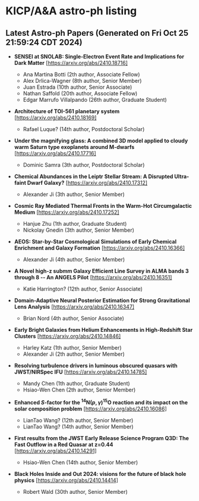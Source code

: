 # KICP/A&A astro-ph listing

## Latest Astro-ph Papers (Generated on Fri Oct 25 21:59:24 CDT 2024)

- **SENSEI at SNOLAB: Single-Electron Event Rate and Implications for Dark Matter**
[https://arxiv.org/abs/2410.18716]
  + Ana Martina Botti (2th author, Associate Fellow)
  + Alex Drlica-Wagner (8th author, Senior Member)
  + Juan  Estrada (10th author, Senior Associate)
  + Nathan Saffold (20th author, Associate Fellow)
  + Edgar Marrufo Villalpando (26th author, Graduate Student)

- **Architecture of TOI-561 planetary system**
[https://arxiv.org/abs/2410.18169]
  + Rafael Luque? (14th author, Postdoctoral Scholar)

- **Under the magnifying glass: A combined 3D model applied to cloudy warm Saturn type exoplanets around M-dwarfs**
[https://arxiv.org/abs/2410.17716]
  + Dominic Samra (3th author, Postdoctoral Scholar)

- **Chemical Abundances in the Leiptr Stellar Stream: A Disrupted Ultra-faint Dwarf Galaxy?**
[https://arxiv.org/abs/2410.17312]
  + Alexander Ji (3th author, Senior Member)

- **Cosmic Ray Mediated Thermal Fronts in the Warm-Hot Circumgalactic Medium**
[https://arxiv.org/abs/2410.17252]
  + Hanjue Zhu (1th author, Graduate Student)
  + Nickolay Gnedin (3th author, Senior Member)

- **AEOS: Star-by-Star Cosmological Simulations of Early Chemical Enrichment and Galaxy Formation**
[https://arxiv.org/abs/2410.16366]
  + Alexander Ji (4th author, Senior Member)

- **A Novel high-z submm Galaxy Efficient Line Survey in ALMA bands 3 through 8 -- An ANGELS Pilot**
[https://arxiv.org/abs/2410.16351]
  + Katie Harrington? (12th author, Senior Associate)

- **Domain-Adaptive Neural Posterior Estimation for Strong Gravitational Lens Analysis**
[https://arxiv.org/abs/2410.16347]
  + Brian Nord (4th author, Senior Associate)

- **Early Bright Galaxies from Helium Enhancements in High-Redshift Star Clusters**
[https://arxiv.org/abs/2410.14846]
  + Harley Katz (1th author, Senior Member)
  + Alexander Ji (2th author, Senior Member)

- **Resolving turbulence drivers in luminous obscured quasars with JWST/NIRSpec IFU**
[https://arxiv.org/abs/2410.14785]
  + Mandy Chen (1th author, Graduate Student)
  + Hsiao-Wen Chen (2th author, Senior Member)

- **Enhanced $S$-factor for the $^{14}$N$(p,\gamma)^{15}$O reaction and its impact on the solar composition problem**
[https://arxiv.org/abs/2410.16086]
  + LianTao Wang? (12th author, Senior Member)
  + LianTao Wang? (14th author, Senior Member)

- **First results from the JWST Early Release Science Program Q3D: The Fast Outflow in a Red Quasar at z=0.44**
[https://arxiv.org/abs/2410.14291]
  + Hsiao-Wen Chen (14th author, Senior Member)

- **Black Holes Inside and Out 2024: visions for the future of black hole physics**
[https://arxiv.org/abs/2410.14414]
  + Robert Wald (30th author, Senior Member)

